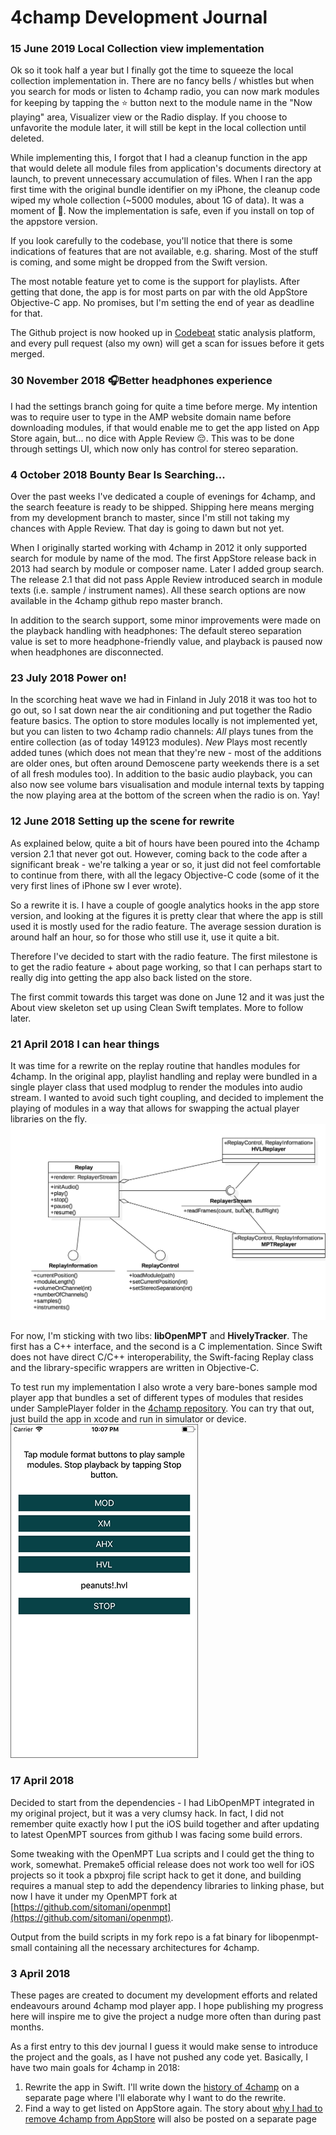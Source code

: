 # 4champ Development Journal

### 15 June 2019 Local Collection view implementation

Ok so it took half a year but I finally got the time to squeeze the local collection implementation in. There are no fancy bells / whistles but when you search for mods or listen to 4champ radio, you can now mark modules for keeping by tapping the ⭐ button next to the module name in the "Now playing" area, Visualizer view or the Radio display. If you choose to unfavorite the module later, it will still be kept in the local collection until deleted.

While implementing this, I forgot that I had a cleanup function in the app that would delete all module files from application's documents directory at launch, to prevent unnecessary accumulation of files. When I ran the app first time with the original bundle identifier on my iPhone, the cleanup code wiped my whole collection (~5000 modules, about 1G of data). It was a moment of 🤯.  Now the implementation is safe, even if you install on top of the appstore version.

If you look carefully to the codebase, you'll notice that there is some indications of features that are not available, e.g. sharing. Most of the stuff is coming, and some might be dropped from the Swift version. 

The most notable feature yet to come is the support for playlists. After getting that done, the app is for most parts on par with the old AppStore Objective-C app. No promises, but I'm setting the end of year as deadline for that.

The Github project is now hooked up in [Codebeat](https://codebeat.co) static analysis platform, and every pull request (also my own) will get a scan for issues before it gets merged.  

### 30 November 2018 🎧Better headphones experience
I had the settings branch going for quite a time before merge. My intention was to require user to type in the AMP website domain name before downloading modules, if that would enable me to get the app listed on App Store again, but... no dice with Apple Review 😔. This was to be done through settings UI, which now only has control for stereo separation. 

### 4 October 2018 Bounty Bear Is Searching...

Over the past weeks I've dedicated a couple of evenings for 4champ, and the search feeature is ready to be shipped. Shipping here means merging from my development branch to master, since I'm still not taking my chances with Apple Review. That day is going to dawn but not yet.

When I originally started working with 4champ in 2012 it only supported search for module by name of the mod. The first AppStore release back in 2013 had  search by module or composer name. Later I added group search. The release 2.1 that did not pass Apple Review introduced search in module texts (i.e. sample / instrument names). All these search options are now available in the 4champ github repo master branch.

In addition to the search support, some minor improvements were made on the playback handling with headphones: The default stereo separation value is set to more headphone-friendly value, and playback is paused now when headphones are disconnected.

### 23 July 2018 Power on!
In the scorching heat wave we had in Finland in July 2018 it was too hot to go out, so I sat down near the air conditioning and put together the Radio feature basics. The option to store modules locally is not implemented yet, but you can listen to two 4champ radio channels: *All* plays tunes from the entire collection (as of today 149123 modules). *New* Plays most recently added tunes (which does not mean that they're new - most of the additions are older ones, but often around Demoscene party weekends there is a set of all fresh modules too). In addition to the basic audio playback, you can also now see volume bars visualisation and module internal texts by tapping the now playing area at the bottom of the screen when the radio is on. Yay!

### 12 June 2018 Setting up the scene for rewrite

As explained below, quite a bit of hours have been poured into the 4champ version 2.1 that never got out. However, coming back to the code after a significant break - we're talking a year or so, it just did not feel comfortable to continue from there, with all the legacy Objective-C code (some of it the very first lines of iPhone sw I ever wrote).

So a rewrite it is. I have a couple of google analytics hooks in the app store version, and looking at the figures it is pretty clear that where the app is still used it is mostly used for the radio feature. The average session duration is around half an hour, so for those who still use it, use it quite a bit.

Therefore I've decided to start with the radio feature. The first milestone is to get the radio feature + about page working, so that I can perhaps start to really dig into getting the app also back listed on the store. 

The first commit towards this target was done on June 12 and it was just the About view skeleton set up using Clean Swift templates. More to follow later.

### 21 April 2018 I can hear things
It was time for a rewrite on the replay routine that handles modules for 4champ. In the original app, playlist handling and replay were bundled in a single player class that used modplug to render the modules into audio stream. I wanted to avoid such tight coupling, and decided to implement the playing of modules in a way that allows for swapping the actual player libraries on the fly.
![alt replay class diagram](images/replay_class.png "Replay class diagram")

For now, I'm sticking with two libs: **libOpenMPT** and **HivelyTracker**. The first has a C++ interface, and the second is a C implementation. Since Swift does not have direct C/C++ interoperability, the Swift-facing Replay class and the library-specific wrappers are written in Objective-C. 

To test run my implementation I also wrote a very bare-bones sample mod player app that bundles a set of different types of modules that resides under 
SamplePlayer folder in the [4champ repository](https://github.com/sitomani/4champ/). You can try that out, just build the app in xcode and run in simulator or device.<br/>
![alt Sampleplayer screen](images/sampleplayer_screen.png "SamplePlayer screenshot")

### 17 April 2018
Decided to start from the dependencies - I had LibOpenMPT integrated in my original project, but it was a very clumsy
hack. In fact, I did not remember quite exactly how I put the iOS build together and after updating to latest OpenMPT sources
from github I was facing some build errors.

Some tweaking with the OpenMPT Lua scripts and I could get the thing to work, somewhat. Premake5 official release does not work too well for iOS projects so it took a pbxproj file script hack to get it done, and building requires a manual step to add the dependency libraries to linking phase, but now I have it under my OpenMPT fork at [https://github.com/sitomani/openmpt](https://github.com/sitomani/openmpt).

Output from the build scripts in my fork repo is a fat binary for libopenmpt-small containing all the necessary architectures for 4champ. 

### 3 April 2018

These pages are created to document my development efforts and related endeavours around 4champ mod player app.
I hope publishing my progress here will inspire me to give the project a nudge more often than during past months.

As a first entry to this dev journal I guess it would make sense to introduce the project and the goals, 
as I have not pushed any code yet. Basically, I have two main goals for 4champ in 2018:

1. Rewrite the app in Swift. I'll write down the [history of 4champ](app_history.md) on a separate page where I'll
elaborate why I want to do the rewrite.
2. Find a way to get listed on AppStore again. The story about [why I had to remove 4champ from AppStore](appstore_removal.md) 
will also be posted on a separate page

